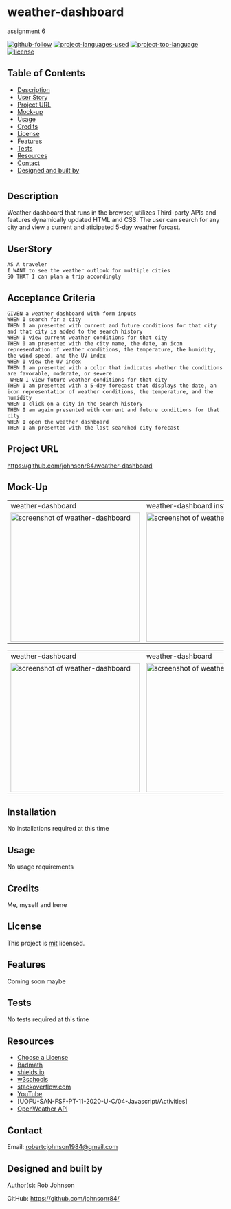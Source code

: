 # weather-dashboard
assignment 6

  [![github-follow](https://img.shields.io/github/followers/johnsonr84?label=Follow&logoColor=lightgrey&style=social)](https://github.com/johnsonr84)
  [![project-languages-used](https://img.shields.io/github/languages/count/johnsonr84/readme-generator?color=orange)](https://github.com/johnsonr84/weather-dashboard)
  [![project-top-language](https://img.shields.io/github/languages/top/johnsonr84/readme-generator?color=yellow)](https://github.com/johnsonr84/weather-dashboard)
  [![license](https://img.shields.io/badge/license-mit-brightgreen.svg)](https://choosealicense.com/licenses/mit/)

  ## Table of Contents 
  * [Description](#Description)
  * [User Story](#UserStory)
  * [Project URL](#Project-URL)
  * [Mock-up](#Mock-up)
  * [Usage](#Usage)
  * [Credits](#Credits)
  * [License](#License)
  * [Features](#Features)
  * [Tests](#Tests)
  * [Resources](#Resources)
  * [Contact](#Contact)
  * [Designed and built by](#Designed-and-built-by)
  #
  
  ## Description 
  Weather dashboard that runs in the browser, utilizes Third-party APIs and features dynamically updated HTML and CSS. The user can search for any city and view a current and aticipated 5-day weather forcast. 

  ## UserStory 
  ```
  AS A traveler
  I WANT to see the weather outlook for multiple cities
  SO THAT I can plan a trip accordingly
  ```
  ## Acceptance Criteria
  ```
  GIVEN a weather dashboard with form inputs
  WHEN I search for a city
  THEN I am presented with current and future conditions for that city and that city is added to the search history
  WHEN I view current weather conditions for that city
  THEN I am presented with the city name, the date, an icon representation of weather conditions, the temperature, the humidity, the wind speed, and the UV index
  WHEN I view the UV index
  THEN I am presented with a color that indicates whether the conditions are favorable, moderate, or severe
   WHEN I view future weather conditions for that city
  THEN I am presented with a 5-day forecast that displays the date, an icon representation of weather conditions, the temperature, and the humidity
  WHEN I click on a city in the search history
  THEN I am again presented with current and future conditions for that city
  WHEN I open the weather dashboard
  THEN I am presented with the last searched city forecast
  ```
  ## Project URL
  https://github.com/johnsonr84/weather-dashboard

  ## Mock-Up
  <table>
  <tr>
    <td>weather-dashboard</td>
     <td>weather-dashboard instructions</td>
  </tr>
  <tr>
    <td><img src="./img/weather-dashboard_1.png" height=300 alt="screenshot of weather-dashboard"></td>
    <td><img src="./img/weather-dashboard_2.png" height=300 alt="screenshot of weather-dashboard"></td>
  </tr>
  </table>
  <table>
  <tr>
     <td>weather-dashboard</td>
     <td>weather-dashboard</td>
  </tr>
   <tr>
    <td><img src="./img/weather-dashboard_3.png" height=300 alt="screenshot of weather-dashboard"></td>
    <td><img src="./img/weather-dashboard_4.png" height=300 alt="screenshot of weather-dashboard"></td>
  </tr>
 </table>

  ## Installation 
  No installations required at this time 

  ## Usage 
  No usage requirements

  ## Credits 
  Me, myself and Irene 

  ## License 
  This project is [mit](https://choosealicense.com/licenses/mit/) licensed.

  ## Features
  Coming soon maybe 

  ## Tests
  No tests required at this time 

  ## Resources
  * [Choose a License](https://choosealicense.com/)
  * [Badmath](https://img.shields.io/github/languages/top/nielsenjared/badmath)
  * [shields.io](https://shields.io/)
  * [w3schools](https://www.w3schools.com/)
  * [stackoverflow.com](https://stackoverflow.com/)
  * [YouTube](https://www.youtube.com/)
  * [UOFU-SAN-FSF-PT-11-2020-U-C/04-Javascript/Activities]
  * [OpenWeather API](https://openweathermap.org/api)

  ## Contact
  Email: robertcjohnson1984@gmail.com 

  ## Designed and built by
  Author(s): Rob Johnson  

  GitHub: https://github.com/johnsonr84/ 
